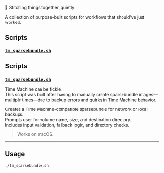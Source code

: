 🧵 Stitching things together, quietly

A collection of purpose-built scripts for workflows that should’ve just worked.

## Scripts

### [`tm_sparsebundle.sh`](/tm_sparsebundle.sh)

## Scripts

### [`tm_sparsebundle.sh`](/tm_sparsebundle.sh)

Time Machine can be fickle.  
This script was built after having to manually create sparsebundle images—multiple times—due to backup errors and quirks in Time Machine behavior.

Creates a Time Machine-compatible sparsebundle for network or local backups.  
Prompts user for volume name, size, and destination directory.  
Includes input validation, fallback logic, and directory checks.

> Works on macOS.

---

## Usage

```bash
./tm_sparsebundle.sh
